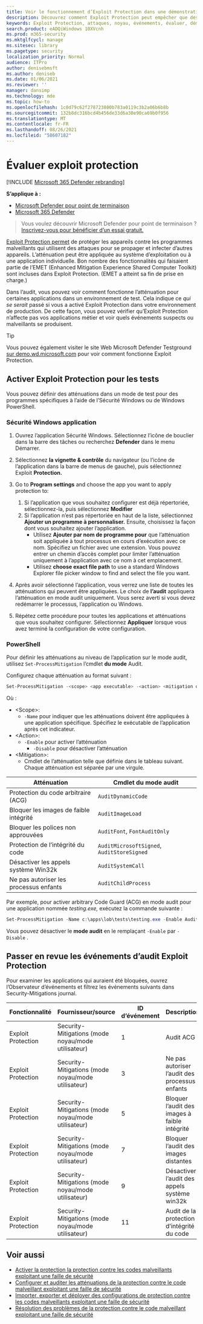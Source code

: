 ```yaml
---
title: Voir le fonctionnement d’Exploit Protection dans une démonstration
description: Découvrez comment Exploit Protection peut empêcher que des comportements suspects se produisent sur des applications spécifiques.
keywords: Exploit Protection, attaques, noyau, événements, évaluer, démonstration, essayer, atténuation
search.product: eADQiWindows 10XVcnh
ms.prod: m365-security
ms.mktglfcycl: manage
ms.sitesec: library
ms.pagetype: security
localization_priority: Normal
audience: ITPro
author: denisebmsft
ms.author: deniseb
ms.date: 01/06/2021
ms.reviewer: ''
manager: dansimp
ms.technology: mde
ms.topic: how-to
ms.openlocfilehash: 1c0d79c62f278723800b783a0119c3b2a06b6b8b
ms.sourcegitcommit: 132b8dc316bcd4b456de33d6a30e90ca69b0f956
ms.translationtype: MT
ms.contentlocale: fr-FR
ms.lasthandoff: 08/26/2021
ms.locfileid: "58607182"
---
```

# <a name="evaluate-exploit-protection"></a>Évaluer exploit protection

[!INCLUDE [Microsoft 365 Defender rebranding](../../includes/microsoft-defender.md)]

**S’applique à :**
- [Microsoft Defender pour point de terminaison](https://go.microsoft.com/fwlink/?linkid=2154037)
- [Microsoft 365 Defender](https://go.microsoft.com/fwlink/?linkid=2118804)

> Vous voulez découvrir Microsoft Defender pour point de terminaison ? [Inscrivez-vous pour bénéficier d’un essai gratuit.](https://signup.microsoft.com/create-account/signup?products=7f379fee-c4f9-4278-b0a1-e4c8c2fcdf7e&ru=https://aka.ms/MDEp2OpenTrial?ocid=docs-wdatp-enablesiem-abovefoldlink)

[Exploit Protection permet](exploit-protection.md) de protéger les appareils contre les programmes malveillants qui utilisent des attaques pour se propager et infecter d’autres appareils. L’atténuation peut être appliquée au système d’exploitation ou à une application individuelle. Bon nombre des fonctionnalités qui faisaient partie de l’EMET (Enhanced Mitigation Experience Shared Computer Toolkit) sont incluses dans Exploit Protection. (EMET a atteint sa fin de prise en charge.)

Dans l’audit, vous pouvez voir comment fonctionne l’atténuation pour certaines applications dans un environnement de test. Cela indique ce *qui se serait* passé si vous a activé Exploit Protection dans votre environnement de production. De cette façon, vous pouvez vérifier qu’Exploit Protection n’affecte pas vos applications métier et voir quels événements suspects ou malveillants se produisent.

> [!TIP]
> Vous pouvez également visiter le site Web Microsoft Defender Testground [sur demo.wd.microsoft.com](https://demo.wd.microsoft.com?ocid=cx-wddocs-testground) pour voir comment fonctionne Exploit Protection.

## <a name="enable-exploit-protection-for-testing"></a>Activer Exploit Protection pour les tests

Vous pouvez définir des atténuations dans un mode de test pour des programmes spécifiques à l’aide de l’Sécurité Windows ou de Windows PowerShell.

### <a name="windows-security-app"></a>Sécurité Windows application

1. Ouvrez l’application Sécurité Windows. Sélectionnez l’icône de bouclier dans la barre des tâches ou recherchez **Defender** dans le menu Démarrer.

2. Sélectionnez **la vignette & contrôle** du navigateur (ou l’icône de l’application dans la barre de menus de gauche), puis sélectionnez Exploit **Protection.**

3. Go to **Program settings** and choose the app you want to apply protection to:

    1. Si l’application que vous souhaitez configurer est déjà répertoriée, sélectionnez-la, puis sélectionnez **Modifier**
    2. Si l’application n’est pas répertoriée en haut de la liste, sélectionnez **Ajouter un programme à personnaliser.** Ensuite, choisissez la façon dont vous souhaitez ajouter l’application.
        - Utilisez **Ajouter par nom de programme pour** que l’atténuation soit appliquée à tout processus en cours d’exécution avec ce nom. Spécifiez un fichier avec une extension. Vous pouvez entrer un chemin d’accès complet pour limiter l’atténuation uniquement à l’application avec ce nom à cet emplacement.
        - Utilisez **choose exact file path** to use a standard Windows Explorer file picker window to find and select the file you want.

4. Après avoir sélectionné l’application, vous verrez une liste de toutes les atténuations qui peuvent être appliquées. Le choix de **l’audit** appliquera l’atténuation en mode audit uniquement. Vous serez averti si vous devez redémarrer le processus, l’application ou Windows.

5. Répétez cette procédure pour toutes les applications et atténuations que vous souhaitez configurer. Sélectionnez **Appliquer** lorsque vous avez terminé la configuration de votre configuration.

### <a name="powershell"></a>PowerShell

Pour définir les atténuations au niveau de l’application sur le mode audit, utilisez `Set-ProcessMitigation` l’cmdlet **du mode** Audit.

Configurez chaque atténuation au format suivant :

```PowerShell
Set-ProcessMitigation -<scope> <app executable> -<action> <mitigation or options>,<mitigation or options>,<mitigation or options>
```

Où :

- \<Scope\>:
  - `-Name` pour indiquer que les atténuations doivent être appliquées à une application spécifique. Spécifiez le exécutable de l’application après cet indicateur.
- \<Action\>:
  - `-Enable` pour activer l’atténuation
    - `-Disable` pour désactiver l’atténuation
- \<Mitigation\>:
  - Cmdlet de l’atténuation telle que définie dans le tableau suivant. Chaque atténuation est séparée par une virgule.

|Atténuation|Cmdlet du mode audit|
|---|---|
|Protection du code arbitraire (ACG)|`AuditDynamicCode`|
|Bloquer les images de faible intégrité|`AuditImageLoad`
|Bloquer les polices non approuvées|`AuditFont`, `FontAuditOnly`|
|Protection de l’intégrité du code|`AuditMicrosoftSigned`, `AuditStoreSigned`|
|Désactiver les appels système Win32k|`AuditSystemCall`|
|Ne pas autoriser les processus enfants|`AuditChildProcess`|

Par exemple, pour activer arbitrary Code Guard (ACG) en mode audit pour une application nommée *testing.exe,* exécutez la commande suivante :

```PowerShell
Set-ProcessMitigation -Name c:\apps\lob\tests\testing.exe -Enable AuditDynamicCode
```

Vous pouvez désactiver le **mode audit** en le remplaçant `-Enable` par `-Disable` .

## <a name="review-exploit-protection-audit-events"></a>Passer en revue les événements d’audit Exploit Protection

Pour examiner les applications qui auraient été bloquées, ouvrez l’Observateur d’événements et filtrez les événements suivants dans Security-Mitigations journal.

|Fonctionnalité|Fournisseur/source|ID d’événement|Description|
|---|---|--|---|
|Exploit Protection|Security-Mitigations (mode noyau/mode utilisateur)|1 |Audit ACG|
|Exploit Protection|Security-Mitigations (mode noyau/mode utilisateur)|3 |Ne pas autoriser l’audit des processus enfants|
|Exploit Protection|Security-Mitigations (mode noyau/mode utilisateur)|5 |Bloquer l’audit des images à faible intégrité|
|Exploit Protection|Security-Mitigations (mode noyau/mode utilisateur)|7 |Bloquer l’audit des images distantes|
|Exploit Protection|Security-Mitigations (mode noyau/mode utilisateur)|9 |Désactiver l’audit des appels système win32k|
|Exploit Protection|Security-Mitigations (mode noyau/mode utilisateur)|11 |Audit de la protection d’intégrité du code|

## <a name="see-also"></a>Voir aussi

- [Activer la protection la protection contre les codes malveillants exploitant une faille de sécurité](enable-exploit-protection.md)
- [Configurer et auditer les atténuations de la protection contre le code malveillant exploitant une faille de sécurité](customize-exploit-protection.md)
- [Importer, exporter et déployer des configurations de protection contre les codes malveillants exploitant une faille de sécurité](import-export-exploit-protection-emet-xml.md)
- [Résolution des problèmes de la protection contre le code malveillant exploitant une faille de sécurité](troubleshoot-exploit-protection-mitigations.md)
